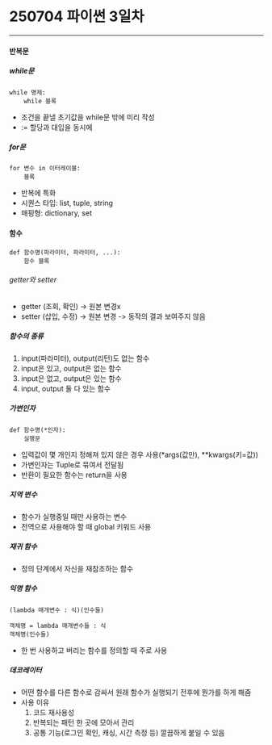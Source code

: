 # 250704 파이썬 3일차
---
#### 반복문

##### while문
```
while 명제:
    while 블록
```
- 조건을 끝낼 초기값을 while문 밖에 미리 작성
- := 할당과 대입을 동시에 

##### for문
```
for 변수 in 이터레이블:
    블록
```
- 반복에 특화
- 시퀀스 타입: list, tuple, string
- 매핑형: dictionary, set

#### 함수
```
def 함수명(파라미터, 파라미터, ...):
    함수 블록
```

###### getter와 setter
- getter (조회, 확인) -> 원본 변경x
- setter (삽입, 수정) -> 원본 변경 -> 동작의 결과 보여주지 않음

##### 함수의 종류
1. input(파라미터), output(리턴)도 없는 함수
2. input은 있고, output은 없는 함수
3. input은 없고, output은 있는 함수
4. input, output 둘 다 있는 함수

##### 가변인자
```
def 함수명(*인자):
    실행문
```
- 입력값이 몇 개인지 정해져 있지 않은 경우 사용(*args(값만), **kwargs(키=값))
- 가변인자는 Tuple로 묶여서 전달됨
- 반환이 필요한 함수는 return을 사용

##### 지역 변수
- 함수가 실행중일 때만 사용하는 변수
- 전역으로 사용해야 할 때 global 키워드 사용

##### 재귀 함수
- 정의 단계에서 자신을 재참조하는 함수

##### 익명 함수
```
(lambda 매개변수 : 식)(인수들)

객체명 = lambda 매개변수들 : 식
객체명(인수들)
```
- 한 번 사용하고 버리는 함수를 정의할 때 주로 사용

##### 데코레이터
- 어떤 함수를 다른 함수로 감싸서 원래 함수가 실행되기 전후에 뭔가를 하게 해줌
- 사용 이유
    1. 코드 재사용성
    2. 반복되는 패턴 한 곳에 모아서 관리
    3. 공통 기능(로그인 확인, 캐싱, 시간 측정 등) 깔끔하게 붙일 수 있음

